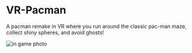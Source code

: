 # VR-Pacman
A pacman remake in VR where you run around the classic pac-man maze, collect shiny spheres, and avoid ghosts!

<img src="https://github.com/uvic-virtual/VR-Pacman/blob/master/media/VR%20PacMan%20in%20game%20photo%202019-11-18.PNG?raw=true" alt="in game photo">

<br/>
<br/>
<br/>
<br/>
<br/>

